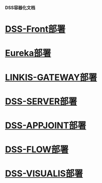 <!--
 * @Author: wjn
 * @Date: 2020-03-03 09:41:54
 * @LastEditors: wjn
 * @LastEditTime: 2020-03-11 17:34:03
 -->
**DSS容器化文档**

# [DSS-Front部署](DSS/dss-front/README.md)
# [Eureka部署](Linkis/Eureka/README.md)
# [LINKIS-GATEWAY部署](Linkis/Gateway/README.md)
# [DSS-SERVER部署](DSS/dss-server/README.md)
# [DSS-APPJOINT部署](DSS/appjoint/README.md)
# [DSS-FLOW部署](DSS/dss-flow/README.md)
# [DSS-VISUALIS部署](DSS/dss-visualis/README.md)



